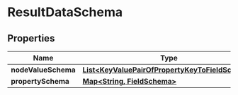 
# ResultDataSchema

## Properties
Name | Type | Description | Notes
------------ | ------------- | ------------- | -------------
**nodeValueSchema** | [**List&lt;KeyValuePairOfPropertyKeyToFieldSchema&gt;**](KeyValuePairOfPropertyKeyToFieldSchema.md) |  |  [optional]
**propertySchema** | [**Map&lt;String, FieldSchema&gt;**](FieldSchema.md) |  |  [optional]



